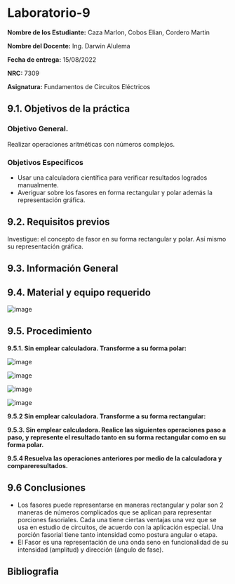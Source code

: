 # Laboratorio-9
**Nombre de los Estudiante:** Caza Marlon, Cobos Elian, Cordero Martin

**Nombre del Docente:** Ing. Darwin Alulema

**Fecha de entrega:** 15/08/2022

**NRC:** 7309

**Asignatura:** Fundamentos de Circuitos Eléctricos

## **9.1. Objetivos de la práctica**

### **Objetivo General.**

Realizar operaciones aritméticas con números complejos.

### **Objetivos Especificos** 

* Usar una calculadora científica para verificar resultados logrados manualmente. 
* Averiguar sobre los fasores en forma rectangular y polar además la representación gráfica. 

## **9.2. Requisitos previos**

Investigue: el concepto de fasor en su forma rectangular y polar. Así mismo su representación gráfica.

## **9.3. Información General**

## **9.4. Material y equipo requerido**

![image](https://user-images.githubusercontent.com/105742149/186809074-fec58cfb-995b-4ac6-b687-e4e39af6019a.png)

## **9.5. Procedimiento**

**9.5.1. Sin emplear calculadora. Transforme a su forma polar:**

![image](https://user-images.githubusercontent.com/105742149/186809118-e3a9f4cc-d62b-429f-a914-5e445de190d1.png)

![image](https://user-images.githubusercontent.com/105742149/186809154-9418e406-33e6-4efa-9f8e-4b9a5264914b.png)

![image](https://user-images.githubusercontent.com/105742149/186809174-b4735625-bfd3-4df0-9b0d-49da8deda5a5.png)

![image](https://user-images.githubusercontent.com/105742149/186809198-60e97226-bf50-42f9-8953-a2cf94370a30.png)

**9.5.2 Sin emplear calculadora. Transforme a su forma rectangular:**

**9.5.3. Sin emplear calculadora. Realice las siguientes operaciones paso a paso, y represente el resultado tanto en su forma rectangular como en su forma polar.**

**9.5.4 Resuelva las operaciones anteriores por medio de la calculadora y compareresultados.**

## **9.6 Conclusiones**

* Los fasores puede representarse en maneras rectangular y polar son 2 maneras de números complicados que se aplican para representar porciones fasoriales. Cada una tiene ciertas ventajas una vez que se usa en estudio de circuitos, de acuerdo con la aplicación especial. Una porción fasorial tiene tanto intensidad como postura angular o etapa. 
* El Fasor es una representación de una onda seno en funcionalidad de su intensidad (amplitud) y dirección (ángulo de fase). 

## **Bibliografia**
